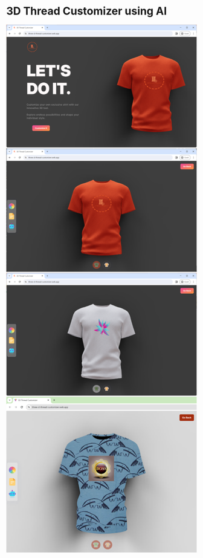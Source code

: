 # 3D Thread Customizer using AI

<img src="frontend/samples/sample-2.png" alt="Project Banner">
<img src="frontend/samples/sample-3.png" alt="Project Banner">
<img src="frontend/samples/sample-4.png" alt="Project Banner">
<img src="frontend/samples/sample-1.png" alt="Project Banner">